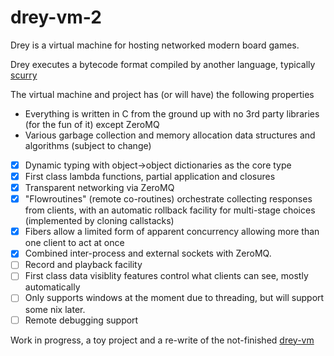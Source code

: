 # drey-vm-2

Drey is a virtual machine for hosting networked modern board games.

Drey executes a bytecode format compiled by another language, typically [scurry](https://github.com/pezipink/scurry)

The virtual machine and project has (or will have) the following properties

* Everything is written in C from the ground up with no 3rd party libraries (for the fun of it) except ZeroMQ 
* Various garbage collection and memory allocation data structures and algorithms (subject to change)
- [x] Dynamic typing with object->object dictionaries as the core type
- [x] First class lambda functions, partial application and closures
- [x] Transparent networking via ZeroMQ
- [x] "Flowroutines" (remote co-routines) orchestrate collecting responses from clients, with an automatic rollback facility for multi-stage choices  (implemented by cloning callstacks)
- [x] Fibers allow a limited form of apparent concurrency allowing more than one client to act at once
- [x] Combined inter-process and external sockets with ZeroMQ.
- [ ] Record and playback facility 
- [ ] First class data visiblity features control what clients can see, mostly automatically
- [ ] Only supports windows at the moment due to threading, but will support some nix later.
- [ ] Remote debugging support

Work in progress,  a toy project and a re-write of the not-finished [drey-vm](https://github.com/pezipink/drey-vm)
